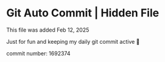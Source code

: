 # Git Auto Commit | Hidden File

This file was added Feb 12, 2025

Just for fun and keeping my daily git commit active 🤪

commit number: 1692374
